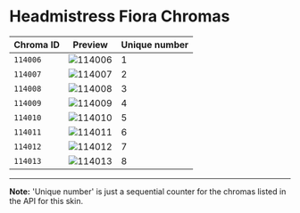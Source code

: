 # Headmistress Fiora Chromas

| Chroma ID | Preview | Unique number |
|---|---|---|
| `114006` | ![114006](https://raw.communitydragon.org/latest/plugins/rcp-be-lol-game-data/global/default/v1/champion-chroma-images/114/114006.png) | 1 |
| `114007` | ![114007](https://raw.communitydragon.org/latest/plugins/rcp-be-lol-game-data/global/default/v1/champion-chroma-images/114/114007.png) | 2 |
| `114008` | ![114008](https://raw.communitydragon.org/latest/plugins/rcp-be-lol-game-data/global/default/v1/champion-chroma-images/114/114008.png) | 3 |
| `114009` | ![114009](https://raw.communitydragon.org/latest/plugins/rcp-be-lol-game-data/global/default/v1/champion-chroma-images/114/114009.png) | 4 |
| `114010` | ![114010](https://raw.communitydragon.org/latest/plugins/rcp-be-lol-game-data/global/default/v1/champion-chroma-images/114/114010.png) | 5 |
| `114011` | ![114011](https://raw.communitydragon.org/latest/plugins/rcp-be-lol-game-data/global/default/v1/champion-chroma-images/114/114011.png) | 6 |
| `114012` | ![114012](https://raw.communitydragon.org/latest/plugins/rcp-be-lol-game-data/global/default/v1/champion-chroma-images/114/114012.png) | 7 |
| `114013` | ![114013](https://raw.communitydragon.org/latest/plugins/rcp-be-lol-game-data/global/default/v1/champion-chroma-images/114/114013.png) | 8 |

---

**Note:** 'Unique number' is just a sequential counter for the chromas listed in the API for this skin.